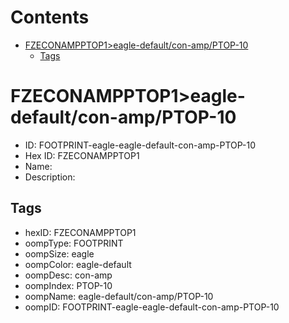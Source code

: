 



Contents
========

* [FZECONAMPPTOP1>eagle-default/con-amp/PTOP-10](#fzeconampptop1eagle-defaultcon-ampptop-10)
	* [Tags](#tags)

# FZECONAMPPTOP1>eagle-default/con-amp/PTOP-10

- ID: FOOTPRINT-eagle-eagle-default-con-amp-PTOP-10
- Hex ID: FZECONAMPPTOP1
- Name: 
- Description: 

## Tags

- hexID: FZECONAMPPTOP1
- oompType: FOOTPRINT
- oompSize: eagle
- oompColor: eagle-default
- oompDesc: con-amp
- oompIndex: PTOP-10
- oompName: eagle-default/con-amp/PTOP-10
- oompID: FOOTPRINT-eagle-eagle-default-con-amp-PTOP-10
